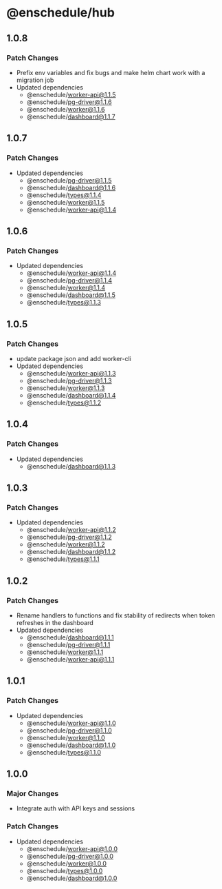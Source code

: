 # @enschedule/hub

## 1.0.8

### Patch Changes

- Prefix env variables and fix bugs and make helm chart work with a migration job
- Updated dependencies
  - @enschedule/worker-api@1.1.5
  - @enschedule/pg-driver@1.1.6
  - @enschedule/worker@1.1.6
  - @enschedule/dashboard@1.1.7

## 1.0.7

### Patch Changes

- Updated dependencies
  - @enschedule/pg-driver@1.1.5
  - @enschedule/dashboard@1.1.6
  - @enschedule/types@1.1.4
  - @enschedule/worker@1.1.5
  - @enschedule/worker-api@1.1.4

## 1.0.6

### Patch Changes

- Updated dependencies
  - @enschedule/worker-api@1.1.4
  - @enschedule/pg-driver@1.1.4
  - @enschedule/worker@1.1.4
  - @enschedule/dashboard@1.1.5
  - @enschedule/types@1.1.3

## 1.0.5

### Patch Changes

- update package json and add worker-cli
- Updated dependencies
  - @enschedule/worker-api@1.1.3
  - @enschedule/pg-driver@1.1.3
  - @enschedule/worker@1.1.3
  - @enschedule/dashboard@1.1.4
  - @enschedule/types@1.1.2

## 1.0.4

### Patch Changes

- Updated dependencies
  - @enschedule/dashboard@1.1.3

## 1.0.3

### Patch Changes

- Updated dependencies
  - @enschedule/worker-api@1.1.2
  - @enschedule/pg-driver@1.1.2
  - @enschedule/worker@1.1.2
  - @enschedule/dashboard@1.1.2
  - @enschedule/types@1.1.1

## 1.0.2

### Patch Changes

- Rename handlers to functions and fix stability of redirects when token refreshes in the dashboard
- Updated dependencies
  - @enschedule/dashboard@1.1.1
  - @enschedule/pg-driver@1.1.1
  - @enschedule/worker@1.1.1
  - @enschedule/worker-api@1.1.1

## 1.0.1

### Patch Changes

- Updated dependencies
  - @enschedule/worker-api@1.1.0
  - @enschedule/pg-driver@1.1.0
  - @enschedule/worker@1.1.0
  - @enschedule/dashboard@1.1.0
  - @enschedule/types@1.1.0

## 1.0.0

### Major Changes

- Integrate auth with API keys and sessions

### Patch Changes

- Updated dependencies
  - @enschedule/worker-api@1.0.0
  - @enschedule/pg-driver@1.0.0
  - @enschedule/worker@1.0.0
  - @enschedule/types@1.0.0
  - @enschedule/dashboard@1.0.0
